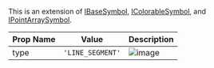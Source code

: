 This is an extension of [IBaseSymbol](/Documentation/Interfaces/IBaseSymbol.md), [IColorableSymbol](/Documentation/Interfaces/IColorableSymbol.md), and [IPointArraySymbol](/Documentation/Interfaces/IPointArraySymbol.md).

| Prop Name | Value | Description |
| --------------------- | ------ | ------------------- |
| type | `'LINE_SEGMENT'` | ![image](https://github.com/user-attachments/assets/f3694b1a-0a40-4b36-a042-c5164d2c9122) |
